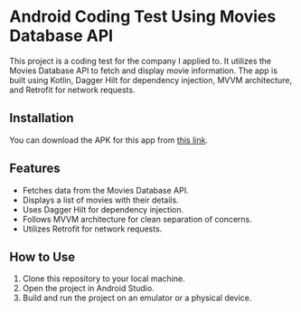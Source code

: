 # Android Coding Test Using Movies Database API

This project is a coding test for the company I applied to. It utilizes the Movies Database API to fetch and display movie information. The app is built using Kotlin, Dagger Hilt for dependency injection, MVVM architecture, and Retrofit for network requests.

## Installation

You can download the APK for this app from [this link](https://drive.google.com/file/d/1CWfx5E-VGZBjCEsxzSRq0gQlT8QlaPjm/view?usp=sharing).

## Features

- Fetches data from the Movies Database API.
- Displays a list of movies with their details.
- Uses Dagger Hilt for dependency injection.
- Follows MVVM architecture for clean separation of concerns.
- Utilizes Retrofit for network requests.

## How to Use

1. Clone this repository to your local machine.
2. Open the project in Android Studio.
3. Build and run the project on an emulator or a physical device.


